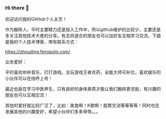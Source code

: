### Hi there 👋

欢迎访问我的GitHub个人主页！

作为搬砖人，平时主要精力还是投入工作中，所以github维护的比较少，主要还是多关注其他技术大佬的分享。有志同道合的朋友也可以加好友互相学习交流，下面是我的个人技术博客，带有联系方式：

https://zhouding.feiniaojin.com/

业余爱好：

  平时喜欢听听音乐，打打游戏。主玩游戏王者农药，全能大师可补位，喜欢娱乐的小伙伴可以在线呼上号！
  
  最近也是在学习中医养生，只有良好的身体素质才能让我们搬砖更坚挺，有兴趣的朋友也可以互相交流！
  
  其他的爱好就比较广泛了，比如：美食啊！K歌啊！股票交流等等等等！同时也在发展其他的兴趣爱好，希望小伙伴们多多带带。。。
  
<!--
**zhouding030/zhouding030** is a ✨ _special_ ✨ repository because its `README.md` (this file) appears on your GitHub profile.

Here are some ideas to get you started:

- 🔭 I’m currently working on ...
- 🌱 I’m currently learning ...
- 👯 I’m looking to collaborate on ...
- 🤔 I’m looking for help with ...
- 💬 Ask me about ...
- 📫 How to reach me: ...
- 😄 Pronouns: ...
- ⚡ Fun fact: ...
-->
